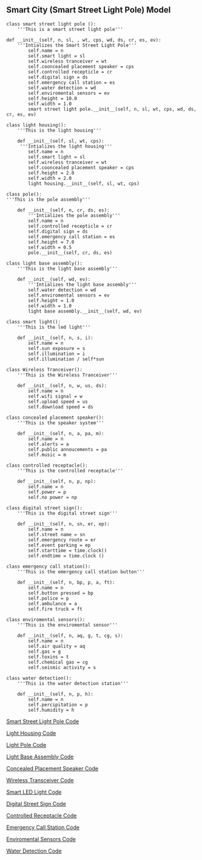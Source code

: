 ## Smart City (Smart Street Light Pole) Model

	class smart street light pole ():
    	'''This is a smart street light pole'''

	def __init__(self, n, sl, , wt, cps, wd, ds, cr, es, ev):
        '''Intializes the Smart Street Light Pole'''
            self.name = n
            self.smart light = sl
            self.wireless tranceiver = wt
            self.cooncealed placement speaker = cps
            self.controlled recepticle = cr
            self.digital sign = ds
            self.emergency call station = es
            self.water detection = wd
            self.enviromental sensors = ev
            self.height = 10.0  
            self.width = 1.0
            smart street light pole.__init__(self, n, sl, wt, cps, wd, ds, cr, es, ev)

	class light housing():
    	'''This is the light housing'''

		def __init__(self, sl, wt, cps):
       	 '''Intializes the light housing'''
			self.name = n
            self.smart light = sl
            self.wireless tranceiver = wt
			self.cooncealed placement speaker = cps
			self.height = 2.0  
            self.width = 2.0
            light housing.__init__(self, sl, wt, cps)

	class pole():
    '''This is the pole assembly'''

		def __init__(self, n, cr, ds, es):
        	'''Intializes the pole assembly'''
			self.name = n
			self.controlled recepticle = cr
            self.digital sign = ds
            self.emergency call station = es
            self.height = 7.0  
            self.width = 0.5
			pole.__init__(self, cr, ds, es)

	class light base assembly():
    	'''This is the light base assembly'''

		def __init__(self, wd, ev):
        	'''Intializes the light base assembly'''
			self.water detection = wd
			self.enviromental sensors = ev
            self.height = 1.0  
            self.width = 1.0
            light base assembly.__init__(self, wd, ev)

	class smart light():
    	'''This is the led light'''

    	def __init__(self, n, s, i):
            self.name = n
            self.sun exposure = s
            self.illumination = i
            self.illumination / self*sun

	class Wireless Tranceiver():
    	'''This is the Wireless Tranceiver'''

    	def __init__(self, n, w, us, ds):
            self.name = n
            self.wifi signal = w
            self.upload speed = us
            self.download speed = ds

	class concealed placement speaker():
    	'''This is the speaker system'''

        def __init__(self, n, a, pa, m):
            self.name = n
            self.alerts = a
            self.public annoucements = pa
            self.music = m

	class controlled receptacle():
    	'''This is the controlled receptacle'''

        def __init__(self, n, p, np):
            self.name = n
            self.power = p
            self.no power = np

	class digital street sign():
    	'''This is the digital street sign'''

        def __init__(self, n, sn, er, ep):
            self.name = n
            self.street name = sn
            self.emergency route = er
            self.event parking = ep
            self.starttime = time.clock()
            self.endtime = time.clock ()

	class emergency call station():
    	'''This is the emergency call station button'''

        def __init__(self, n, bp, p, a, ft):
            self.name = n
            self.button pressed = bp
            self.police = p
            self.ambulance = a
            self.fire truck = ft

	class enviromental sensors():
    	'''This is the enviromental sensor'''

        def __init__(self, n, aq, g, t, cg, s):
            self.name = n
            self.air quality = aq
            self.gas = g
            self.toxins = t
            self.chemical gas = cg
            self.seismic activity = s

	class water detection():
    	'''This is the water detection station'''

        def __init__(self, n, p, h):
            self.name = n
            self.percipitation = p
            self.humidity = h


[Smart Street Light Pole Code](https://github.com/IDS6145-18Spring/assignment-1-practice-designing-models-tyrone11416/blob/master/SSL_code/Smart_Street_Light_Pole.py)

[Light Housing Code](https://github.com/IDS6145-18Spring/assignment-1-practice-designing-models-tyrone11416/blob/master/SSL_code/Light_Housing.py)

[Light Pole Code](https://github.com/IDS6145-18Spring/assignment-1-practice-designing-models-tyrone11416/blob/master/SSL_code/Pole.py)

[Light Base Assembly Code](https://github.com/IDS6145-18Spring/assignment-1-practice-designing-models-tyrone11416/blob/master/SSL_code/Light_Base_Assembly.py)

[Concealed Placement Speaker Code](https://github.com/IDS6145-18Spring/assignment-1-practice-designing-models-tyrone11416/blob/master/SSL_code/Concealed_Placement_Speaker.py)

[Wireless Transceiver Code](https://github.com/IDS6145-18Spring/assignment-1-practice-designing-models-tyrone11416/blob/master/SSL_code/Wireless_Transceiver.py)

[Smart LED Light Code](https://github.com/IDS6145-18Spring/assignment-1-practice-designing-models-tyrone11416/blob/master/SSL_code/Smart_Light.py)

[Digital Street Sign Code](https://github.com/IDS6145-18Spring/assignment-1-practice-designing-models-tyrone11416/blob/master/SSL_code/Digital_Street_Sign.py)

[Controlled Receptacle Code](https://github.com/IDS6145-18Spring/assignment-1-practice-designing-models-tyrone11416/blob/master/SSL_code/Controlled_Recptacle.py)

[Emergency Call Station Code](https://github.com/IDS6145-18Spring/assignment-1-practice-designing-models-tyrone11416/blob/master/SSL_code/Emergency_Call_Station.py)

[Enviromental Sensors Code](https://github.com/IDS6145-18Spring/assignment-1-practice-designing-models-tyrone11416/blob/master/SSL_code/Enviromental_Sensors.py)

[Water Detection Code](https://github.com/IDS6145-18Spring/assignment-1-practice-designing-models-tyrone11416/blob/master/SSL_code/Water_Detection.py)



